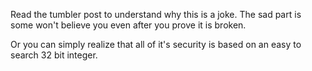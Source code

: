 Read the tumbler post to understand why this is a joke. The sad part is some won't believe you even after you prove it is broken.


Or you can simply realize that all of it's security is based on an easy to search 32 bit integer.
